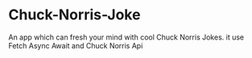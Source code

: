 # Chuck-Norris-Joke
An app which can fresh your mind with cool Chuck Norris Jokes. it use Fetch Async Await and Chuck Norris Api
